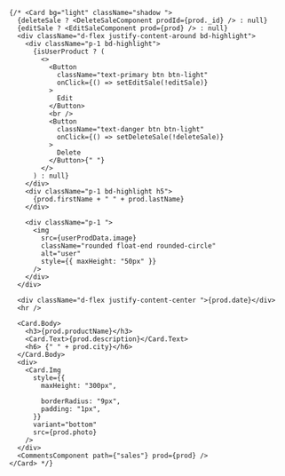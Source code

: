       {/* <Card bg="light" className="shadow ">
        {deleteSale ? <DeleteSaleComponent prodId={prod._id} /> : null}
        {editSale ? <EditSaleComponent prod={prod} /> : null}
        <div className="d-flex justify-content-around bd-highlight">
          <div className="p-1 bd-highlight">
            {isUserProduct ? (
              <>
                <Button
                  className="text-primary btn btn-light"
                  onClick={() => setEditSale(!editSale)}
                >
                  Edit
                </Button>
                <br />
                <Button
                  className="text-danger btn btn-light"
                  onClick={() => setDeleteSale(!deleteSale)}
                >
                  Delete
                </Button>{" "}
              </>
            ) : null}
          </div>
          <div className="p-1 bd-highlight h5">
            {prod.firstName + " " + prod.lastName}
          </div>

          <div className="p-1 ">
            <img
              src={userProdData.image}
              className="rounded float-end rounded-circle"
              alt="user"
              style={{ maxHeight: "50px" }}
            />
          </div>
        </div>

        <div className="d-flex justify-content-center ">{prod.date}</div>
        <hr />

        <Card.Body>
          <h3>{prod.productName}</h3>
          <Card.Text>{prod.description}</Card.Text>
          <h6> {" " + prod.city}</h6>
        </Card.Body>
        <div>
          <Card.Img
            style={{
              maxHeight: "300px",

              borderRadius: "9px",
              padding: "1px",
            }}
            variant="bottom"
            src={prod.photo}
          />
        </div>
        <CommentsComponent path={"sales"} prod={prod} />
      </Card> */}
